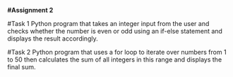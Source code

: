 **#Assignment 2**

#Task 1
Python program that takes an integer input from the user and checks whether the number is even or odd using an if-else statement and displays the result accordingly.

#Task 2
Python program that uses a for loop to iterate over numbers from 1 to 50 then calculates the sum of all integers in this range and displays the final sum.
